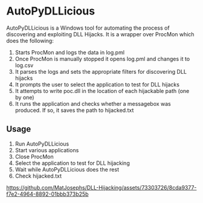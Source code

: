 # AutoPyDLLicious

AutoPyDLLicious is a Windows tool for automating the process of discovering and exploiting DLL Hijacks. It is a wrapper over ProcMon which does the following:
1. Starts ProcMon and logs the data in log.pml
2. Once ProcMon is manually stopped it opens log.pml and changes it to log.csv
3. It parses the logs and sets the appropriate filters for discovering DLL hijacks
4. It prompts the user to select the application to test for DLL hijacks
5. It attempts to write poc.dll in the location of each hijackable path (one by one)
6. It runs the application and checks whether a messagebox was produced. If so, it saves the path to hijacked.txt


## Usage
1. Run AutoPyDLLicious
2. Start various applications
3. Close ProcMon
4. Select the application to test for DLL hijacking
5. Wait while AutoPyDLLicious does the rest
6. Check hijacked.txt

   

https://github.com/MatJosephs/DLL-Hijacking/assets/73303726/8cda9377-f7e2-4964-8892-01bbb373b25b


